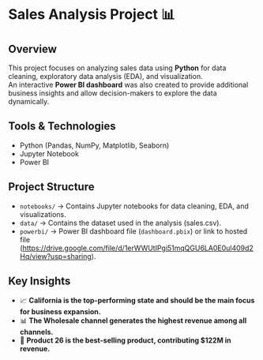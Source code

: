 # Sales Analysis Project 📊

## Overview
This project focuses on analyzing sales data using **Python** for data cleaning, exploratory data analysis (EDA), and visualization.  
An interactive **Power BI dashboard** was also created to provide additional business insights and allow decision-makers to explore the data dynamically.

## Tools & Technologies
- Python (Pandas, NumPy, Matplotlib, Seaborn)
- Jupyter Notebook
- Power BI

## Project Structure
- `notebooks/` → Contains Jupyter notebooks for data cleaning, EDA, and visualizations.  
- `data/` → Contains the dataset used in the analysis (sales.csv).  
- `powerbi/` → Power BI dashboard file (`dashboard.pbix`) or link to hosted file (https://drive.google.com/file/d/1erWWUtIPgi51mqQGU6LA0E0ul409d2Hq/view?usp=sharing).  

## Key Insights
- 📈 **California is the top-performing state and should be the main focus for business expansion.**  
- 📊 **The Wholesale channel generates the highest revenue among all channels.**  
- 🔎 **Product 26 is the best-selling product, contributing $122M in revenue.**  

